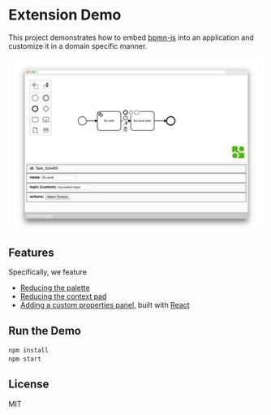 # Extension Demo

This project demonstrates how to embed [bpmn-js](https://github.com/bpmn-io/bpmn-js) into an application and customize it in a domain specific manner.

![Demo Screenshot](./docs/screenshot.png)


## Features

Specifically, we feature

* [Reducing the palette](./src/modeler/features/reduced-palette)
* [Reducing the context pad](./src/modeler/features/reduced-context-pad)
* [Adding a custom properties panel](./src/properties-panel), built with [React](https://reactjs.org/)


## Run the Demo

```sh
npm install
npm start
```


## License

MIT
